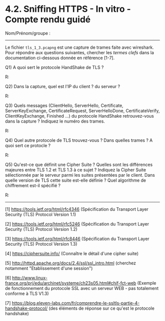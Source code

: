 4.2. Sniffing HTTPS - In vitro  - Compte rendu guidé
=================

Nom/Prénom/groupe : 

----

Le fichier `tls_1_3.pcapng` est une capture de trames faite avec wireshark. 
Pour répondre aux questions suivantes, chercher les *termes clefs* dans la documentation ci-dessous donnée en référence [1-7]. 


Q1) A quoi sert le protocole HandShake de TLS ?

R:




Q2) Dans la capture, quel est l'IP du client ? du serveur ?

R:




Q3) Quels messages (ClientHello, ServerHello, Certificate, ServerKeyExchange, CertificateRequest, ServerHelloDone, CertificateVerify, ClientKeyExchange, Finished ...) du protocole HandShake retrouvez-vous dans la capture ? Indiquez le numéro des trames.

R:




Q4) Quel autre protocole de TLS trouvez-vous ? Dans quelles trames ? A quoi sert ce protocle ?

R:




Q5) Qu'est-ce que définit une Cipher Suite ? Quelles sont les différences majeures entre TLS 1.2 et TLS 1.3 à ce sujet ? Indiquez la Cipher Suite sélectionnée par le serveur parmi les suites présentées par le client. Dans quelle version de TLS cette suite est-elle définie ? Quel algorithme de chiffrement est-il spécifié ?

R:



----

[1] https://tools.ietf.org/html/rfc4346 (Spécification du Transport Layer Security (TLS) Protocol Version 1.1)

[2] https://tools.ietf.org/html/rfc5246 (Spécification du Transport Layer Security (TLS) Protocol Version 1.2)

[3] https://tools.ietf.org/html/rfc8446 (Spécification du Transport Layer Security (TLS) Protocol Version 1.3)

[4] https://ciphersuite.info/ (Connaître le détail d'une cipher suite)

[5] http://httpd.apache.org/docs/2.4/ssl/ssl_intro.html (cherchez notamment "Etablissement d'une session")
 
[6] http://www.linux-france.org/prj/edu/archinet/systeme/ch23s05.html#chif-fct-web (Exemple de fonctionnement du protocole SSL avec un serveur WEB - pas totalement conforme à TLS V1.3)

[7] https://blog.eleven-labs.com/fr/comprendre-le-ssltls-partie-4-handshake-protocol/ (des éléments de réponse sur ce qu'est le protocole handshake)